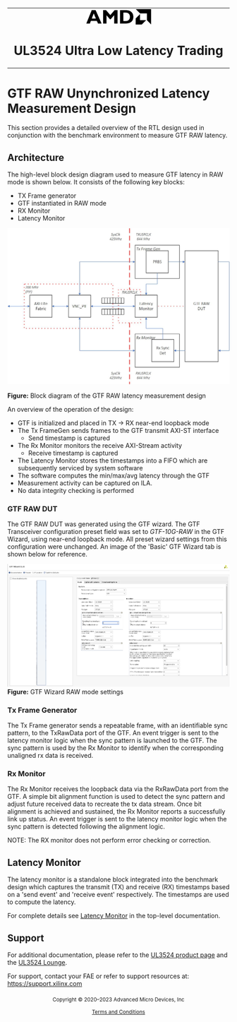 <table class="sphinxhide" width="100%">
 <tr width="100%">
    <td align="center"><img src="https://raw.githubusercontent.com/Xilinx/Image-Collateral/main/xilinx-logo.png" width="30%"/><h1>UL3524 Ultra Low Latency Trading</h1>
    </td>
 </tr>
</table>

# GTF RAW Unynchronized Latency Measurement Design
This section provides a detailed overview of the RTL design used in conjunction with the benchmark environment to measure GTF RAW latency.

## Architecture
The high-level block design diagram used to measure GTF latency in RAW mode is shown below.  It consists of the following key blocks:

* TX Frame generator
* GTF instantiated in RAW mode
* RX Monitor
* Latency Monitor

![Block diagram of the GTF RAW latency measurement design](Images/gtf_raw_diagram.jpg)

**Figure:** Block diagram of the GTF RAW latency measurement design

An overview of the operation of the design:

* GTF is initialized and placed in TX → RX near-end loopback mode
* The Tx FrameGen sends frames to the GTF transmit AXI-ST interface
	* Send timestamp is captured
* The Rx Monitor monitors the receive AXI-Stream activity
	* Receive timestamp is captured
* The Latency Monitor stores the timestamps into a FIFO which are subsequently serviced by system software
* The software computes the min/max/avg latency through the GTF
* Measurement activity can be captured on ILA.
* No data integrity checking is performed

### GTF RAW DUT
The GTF RAW DUT was generated using the GTF wizard.  The GTF Transceiver configuration preset field was set to *GTF-10G-RAW* in the GTF Wizard, using near-end loopback mode.  All preset wizard settings from this configuration were unchanged.  An image of the 'Basic' GTF Wizard tab is shown below for reference.

![GTF Wizard RAW mode settings](Images/gtf_raw_wizard_settings.png)
**Figure:** GTF Wizard RAW mode settings

### Tx Frame Generator
The Tx Frame generator sends a repeatable frame, with an identifiable sync pattern, to the TxRawData port of the GTF.  An event trigger is sent to the latency monitor logic when the sync pattern is launched to the GTF.  The sync pattern is used by the Rx Monitor to identify when the corresponding unaligned rx data is received.

### Rx Monitor
The Rx Monitor receives the loopback data via the RxRawData port from the GTF.  A simple bit alignment function is used to detect the sync pattern and adjust future received data to recreate the tx data stream.  Once bit alignment is achieved and sustained, the Rx Monitor reports a successfully link up status.  An event trigger is sent to the latency monitor logic when the sync pattern is detected following the alignment logic.

NOTE: The RX monitor does not perform error checking or correction.

## Latency Monitor
The latency monitor is a standalone block integrated into the benchmark design which captures the transmit (TX) and receive (RX) timestamps based on a 'send event' and 'receive event' respectively.  The timestamps are used to compute the latency.

For complete details see [Latency Monitor](../../README.md#latency-monitor) in the top-level documentation.

## Support
For additional documentation, please refer to the [UL3524 product page](https://www.xilinx.com/products/boards-and-kits/alveo/ul3524.html) and the [UL3524 Lounge](https://www.xilinx.com/member/ull-ea.html).

For support, contact your FAE or refer to support resources at: https://support.xilinx.com

<p class="sphinxhide" align="center"><sub>Copyright © 2020–2023 Advanced Micro Devices, Inc</sub></p>

<p class="sphinxhide" align="center"><sup><a href="https://www.amd.com/en/corporate/copyright">Terms and Conditions</a></sup></p>
